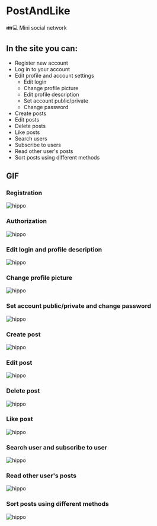 # PostAndLike
👪💻 Mini social network

## In the site you can:
+ Register new account
+ Log in to your account
+ Edit profile and account settings
    + Edit login
    + Change profile picture
    + Edit profile description
    + Set account public/private
    + Change password
+ Create posts
+ Edit posts
+ Delete posts
+ Like posts
+ Search users
+ Subscribe to users
+ Read other user's posts
+ Sort posts using different methods



## GIF

### Registration
![hippo](http://g.recordit.co/p2Gyu7M1Ey.gif)

### Authorization
![hippo](http://g.recordit.co/85SFbD8GT3.gif)

### Edit login and profile description
![hippo](http://g.recordit.co/EHfu8CDpBP.gif)

### Change profile picture
![hippo](http://g.recordit.co/mSC038sskc.gif)

### Set account public/private and change password
![hippo](http://g.recordit.co/nR7TNMwibk.gif)

### Create post
![hippo](http://g.recordit.co/Uij814Ek9u.gif)

### Edit post
![hippo](http://g.recordit.co/6Wys8aiyIQ.gif)

### Delete post
![hippo](http://g.recordit.co/7CoKoIja1y.gif)

### Like post
![hippo](http://g.recordit.co/ehPkH4K546.gif)

### Search user and subscribe to user
![hippo](http://g.recordit.co/HxINnb3iFF.gif)

### Read other user's posts
![hippo](http://g.recordit.co/8KMmJSiOvF.gif)

### Sort posts using different methods
![hippo](http://g.recordit.co/LQG2pGjED0.gif)
